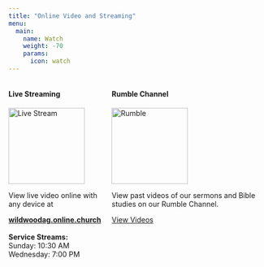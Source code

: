 ```yaml
---
title: "Online Video and Streaming"
menu:
  main:
    name: Watch
    weight: -70
    params:
      icon: watch
---
```

<style>
.article-time {
  display: none;
}
</style>

<div class="columns">
  <div class="tc">
    <h4 class="tc">Live Streaming</h4>
    <a href="https://wildwoodag.online.church/" target="_blank"><img class="tc-block" alt="Live Stream" src="/img/live-stream.jpeg" style="width: 150px;"></a>
    <p>
      View live video online with any device at
      <div class="article-category" style="display: block">
        <a href="https://wildwoodag.online.church/" target="_blank" style="font-weight: bold;">wildwoodag.online.church</a>
      </div><br>
      <strong>Service Streams:</strong><br>
      Sunday: 10:30 AM<br>
      Wednesday: 7:00 PM
    </p>
  </div>
  <div class="tc">
    <h4 class="tc">Rumble Channel</h4>
  <a href="https://rumble.com/c/wildwoodag" target="_blank"><img class="tc-block" alt="Rumble" src="/img/rumble.jpg" style="width: 150px;"></a>
    <p>
      View past videos of our sermons and Bible studies on our Rumble Channel.
      <br>
      <div class="article-category" style="display: block">
        <a href="https://rumble.com/c/wildwoodag" target="_blank">View Videos</a>
      </div>
    </p>
  </div>
</div>
